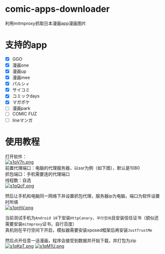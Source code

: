 # comic-apps-downloader
 利用mitmproxy抓取日本漫画app漫画图片

# 支持的app
- [x] GGO
- [x] 漫画one
- [x] 漫画up
- [x] 漫画mee
- [x] パルシィ
- [x] サイコミ
- [x] コミックdays
- [x] マガポケ
- [ ] 漫画park
- [ ] COMIC FUZ
- [ ] lineマンガ

# 使用教程
打开软件：  
[![s1qV7n.png](https://s3.ax1x.com/2021/01/11/s1qV7n.png)](https://imgchr.com/i/s1qV7n)  
前置代理端口：电脑的代理服务器，以ssr为例（如下图），默认是1080  
抓包端口：手机需要连的代理端口  
线程数：自选  
[![s1qQcF.png](https://s3.ax1x.com/2021/01/11/s1qQcF.png)](https://imgchr.com/i/s1qQcF)

然后让手机和电脑同一网络下并设置抓包代理，服务器ip为电脑，端口为软件设置时所填  
[![s1qnhV.png](https://s3.ax1x.com/2021/01/11/s1qnhV.png)](https://imgchr.com/i/s1qnhV)  

当前测试手机为`Android 10`下安装`HttpCanary`、`平行空间`且安装信任证书（貌似还需要安装`mitmproxy`证书，自行百度）  
真机则在平行空间下开启，模拟器需要安装xposed框架后再安装`JustTrustMe`  

然后点开任意一话漫画，程序会接受到数据并开始下载，并打包为zip  
[![s1qKpT.png](https://s3.ax1x.com/2021/01/11/s1qKpT.png)](https://imgchr.com/i/s1qKpT)
[![s1qM1U.png](https://s3.ax1x.com/2021/01/11/s1qM1U.png)](https://imgchr.com/i/s1qM1U)


